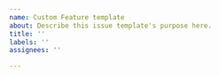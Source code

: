 ```yaml
---
name: Custom Feature template
about: Describe this issue template's purpose here.
title: ''
labels: ''
assignees: ''

---
```



